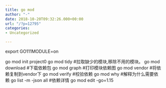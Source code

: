 ```yaml
---
title: go mod
author: "-"
date: 2018-10-20T09:32:26.000+00:00
url: "/?p=12795"
categories:
- Uncategorized

---
```

export GO111MODULE=on

go mod init project0
go mod tidy             #拉取缺少的模块,移除不用的模块。
go mod download         #下载依赖包
go mod graph            #打印模块依赖图
go mod vendor           #将依赖复制到vendor下
go mod verify           #校验依赖
go mod why              #解释为什么需要依赖
go list -m -json all    #依赖详情
go mod edit -go=1.15
```